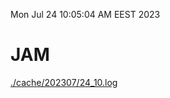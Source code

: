 Mon Jul 24 10:05:04 AM EEST 2023
# JAM
<a href='./cache/202307/24_10.log'>./cache/202307/24_10.log</a>
